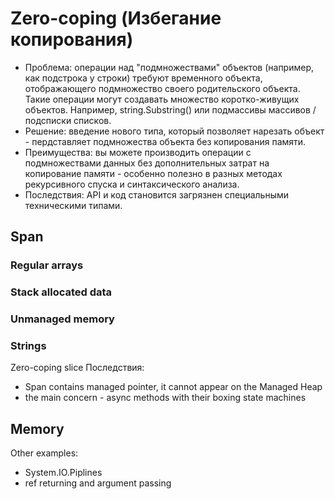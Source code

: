 # Zero-coping (Избегание копирования)
 - Проблема: операции над "подмножествами" объектов (например, как подстрока у строки) требуют временного объекта, отображающего подмножество своего родительского объекта. Такие операции могут создавать множество коротко-живущих объектов. Например, string.Substring() или подмассивы массивов / подсписки списков.
 - Решение: введение нового типа, который позволяет нарезать объект - пердставляет подмножества объекта без копирования памяти. 
 - Преимущества: вы можете производить операции с подмножествами данных без дополнительных затрат на копирование памяти - особенно полезно в разных методах рекурсивного спуска и синтаксического анализа.
 - Последствия: API и код становится загрязнен специальными техническими типами.

## Span<T>

### Regular arrays
### Stack allocated data
### Unmanaged memory
### Strings

Zero-coping slice
Последствия:
 - Span<T> contains managed pointer, it cannot appear on the Managed Heap
 - the main concern - async methods with their boxing state machines

## Memory<T>

Other examples:
 - System.IO.Piplines
 - ref returning and argument passing